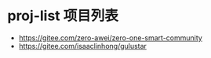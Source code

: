 # proj-list 项目列表

- https://gitee.com/zero-awei/zero-one-smart-community
- https://gitee.com/isaaclinhong/gulustar
